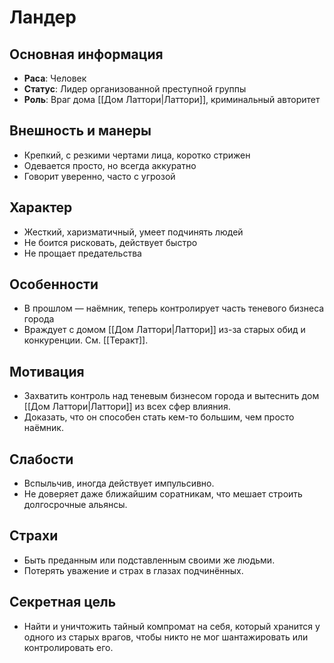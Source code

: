 # Ландер

## Основная информация
- **Раса**: Человек
- **Статус**: Лидер организованной преступной группы
- **Роль**: Враг дома [[Дом Латтори|Латтори]], криминальный авторитет

## Внешность и манеры
- Крепкий, с резкими чертами лица, коротко стрижен
- Одевается просто, но всегда аккуратно
- Говорит уверенно, часто с угрозой

## Характер
- Жесткий, харизматичный, умеет подчинять людей
- Не боится рисковать, действует быстро
- Не прощает предательства

## Особенности
- В прошлом — наёмник, теперь контролирует часть теневого бизнеса города
- Враждует с домом [[Дом Латтори|Латтори]] из-за старых обид и конкуренции. См. [[Теракт]].

## Мотивация
- Захватить контроль над теневым бизнесом города и вытеснить дом [[Дом Латтори|Латтори]] из всех сфер влияния.
- Доказать, что он способен стать кем-то большим, чем просто наёмник.

## Слабости
- Вспыльчив, иногда действует импульсивно.
- Не доверяет даже ближайшим соратникам, что мешает строить долгосрочные альянсы.

## Страхи
- Быть преданным или подставленным своими же людьми.
- Потерять уважение и страх в глазах подчинённых.

## Секретная цель
- Найти и уничтожить тайный компромат на себя, который хранится у одного из старых врагов, чтобы никто не мог шантажировать или контролировать его. 